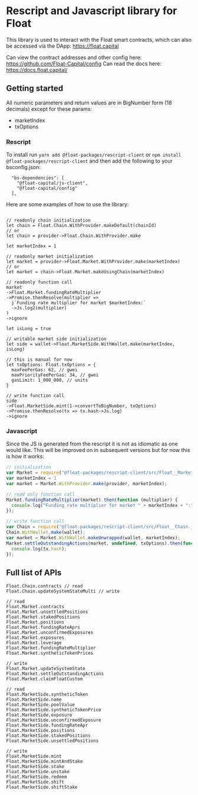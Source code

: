 
# Rescript and Javascript library for Float

This library is used to interact with the Float smart contracts, which can also be accessed via the DApp: https://float.capital

Can view the contract addresses and other config here: https://github.com/Float-Capital/config
Can read the docs here: https://docs.float.capital/

## Getting started

All numeric parameters and return values are in BigNumber form (18 decimals) except for these params:
- marketIndex
- txOptions

### Rescript

To install run `yarn add @float-packages/rescript-client` or `npm install @float-packages/rescript-client` and then add the following to your bsconfig.json:
```
  "bs-dependencies": [
    "@float-capital/js-client",
    "@float-capital/config"
  ],
```

Here are some examples of how to use the library:

```rescript

// readonly chain initialization
let chain = Float.Chain.WithProvider.makeDefault(chainId)
// or
let chain = provider->Float.Chain.WithProvider.make

let marketIndex = 1

// readonly market initialization
let market = provider->Float.Market.WithProvider.make(marketIndex)
// or
let market = chain->Float.Market.makeUsingChain(marketIndex)

// readonly function call
market
->Float.Market.fundingRateMultiplier
->Promise.thenResolve(multiplier =>
  j`Funding rate multiplier for market $marketIndex:`
  ->Js.log2(multiplier)
)
->ignore

let isLong = true

// writable market side initialization
let side = wallet->Float.MarketSide.WithWallet.make(marketIndex, isLong)

// this is manual for now
let txOptions: Float.txOptions = {
  maxFeePerGas: 62, // gwei
  maxPriorityFeePerGas: 34, // gwei
  gasLimit: 1_000_000, // units
}

// write function call
side
->Float.MarketSide.mint(1->convertToBigNumber, txOptions)
->Promise.thenResolve(tx => tx.hash->Js.log)
->ignore
```

### Javascript

Since the JS is generated from the rescript it is not as idiomatic as one would like. This will be improved on in subsequent versions but for now this is how it works:

```javascript
// initialization
var Market = require("@float-packages/rescript-client/src/Float__Market.js");
var marketIndex = 1
var market = Market.WithProvider.make(provider, marketIndex);

// read only function call
Market.fundingRateMultiplier(market).then(function (multiplier) {
  console.log("Funding rate multiplier for market " + marketIndex + ":", multiplier);
});

// write function call
var Chain = require("@float-packages/rescript-client/src/Float__Chain.js");
Chain.WithWallet.make(wallet);
var market = Market.WithWallet.makeUnwrapped(wallet, marketIndex);
Market.settleOutstandingActions(market, undefined, txOptions).then(function (tx) {
  console.log(tx.hash);
});
```

## Full list of APIs

```rescript
Float.Chain.contracts // read
Float.Chain.updateSystemStateMulti // write

// read
Float.Market.contracts
Float.Market.unsettledPositions
Float.Market.stakedPositions
Float.Market.positions
Float.Market.fundingRateAprs
Float.Market.unconfirmedExposures
Float.Market.exposures
Float.Market.leverage
Float.Market.fundingRateMultiplier
Float.Market.syntheticTokenPrices

// write
Float.Market.updateSystemState
Float.Market.settleOutstandingActions
Float.Market.claimFloatCustom

// read
Float.MarketSide.syntheticToken
Float.MarketSide.name
Float.MarketSide.poolValue
Float.MarketSide.syntheticTokenPrice
Float.MarketSide.exposure
Float.MarketSide.unconfirmedExposure
Float.MarketSide.fundingRateApr
Float.MarketSide.positions
Float.MarketSide.stakedPositions
Float.MarketSide.unsettledPositions

// write
Float.MarketSide.mint
Float.MarketSide.mintAndStake
Float.MarketSide.stake
Float.MarketSide.unstake
Float.MarketSide.redeem
Float.MarketSide.shift
Float.MarketSide.shiftStake
```
